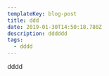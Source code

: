 ```yaml
---
templateKey: blog-post
title: ddd
date: 2019-01-30T14:50:18.780Z
description: dddddd
tags:
  - dddd
---
```

dddd
